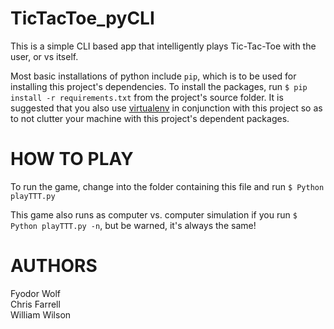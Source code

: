 TicTacToe_pyCLI
===============

This is a simple CLI based app that intelligently plays Tic-Tac-Toe with the user, or vs itself.


Most basic installations of python include `pip`, which is to be used for installing this project's dependencies. To install the packages, run `$ pip install -r requirements.txt` from the project's source folder. It is suggested that you also use [virtualenv](http://virtualenv.readthedocs.org/en/latest/) in conjunction with this project so as to not clutter your machine with this project's dependent packages.


HOW TO PLAY
===========

To run the game, change into the folder containing this file and run `$ Python playTTT.py`

This game also runs as computer vs. computer simulation if you run `$ Python playTTT.py -n`, but be warned, it's always the same!

AUTHORS
============
Fyodor Wolf  
Chris Farrell  
William Wilson
